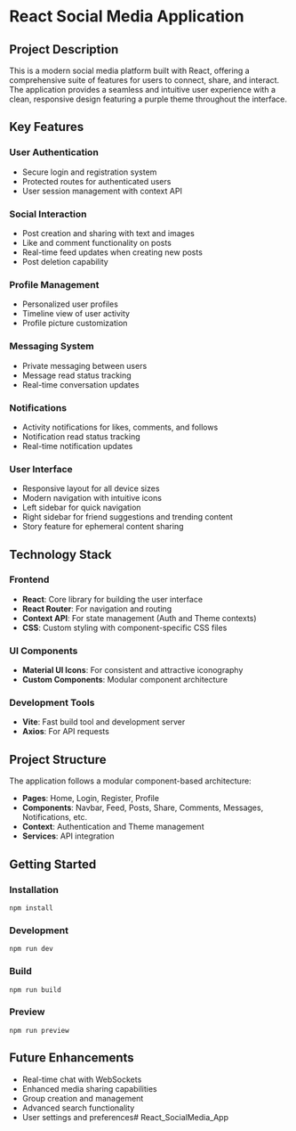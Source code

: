 # React Social Media Application

## Project Description

This is a modern social media platform built with React, offering a comprehensive suite of features for users to connect, share, and interact. The application provides a seamless and intuitive user experience with a clean, responsive design featuring a purple theme throughout the interface.

## Key Features

### User Authentication
- Secure login and registration system
- Protected routes for authenticated users
- User session management with context API

### Social Interaction
- Post creation and sharing with text and images
- Like and comment functionality on posts
- Real-time feed updates when creating new posts
- Post deletion capability

### Profile Management
- Personalized user profiles
- Timeline view of user activity
- Profile picture customization

### Messaging System
- Private messaging between users
- Message read status tracking
- Real-time conversation updates

### Notifications
- Activity notifications for likes, comments, and follows
- Notification read status tracking
- Real-time notification updates

### User Interface
- Responsive layout for all device sizes
- Modern navigation with intuitive icons
- Left sidebar for quick navigation
- Right sidebar for friend suggestions and trending content
- Story feature for ephemeral content sharing

## Technology Stack

### Frontend
- **React**: Core library for building the user interface
- **React Router**: For navigation and routing
- **Context API**: For state management (Auth and Theme contexts)
- **CSS**: Custom styling with component-specific CSS files

### UI Components
- **Material UI Icons**: For consistent and attractive iconography
- **Custom Components**: Modular component architecture

### Development Tools
- **Vite**: Fast build tool and development server
- **Axios**: For API requests

## Project Structure

The application follows a modular component-based architecture:

- **Pages**: Home, Login, Register, Profile
- **Components**: Navbar, Feed, Posts, Share, Comments, Messages, Notifications, etc.
- **Context**: Authentication and Theme management
- **Services**: API integration

## Getting Started

### Installation
```
npm install
```

### Development
```
npm run dev
```

### Build
```
npm run build
```

### Preview
```
npm run preview
```

## Future Enhancements

- Real-time chat with WebSockets
- Enhanced media sharing capabilities
- Group creation and management
- Advanced search functionality
- User settings and preferences# React_SocialMedia_App
